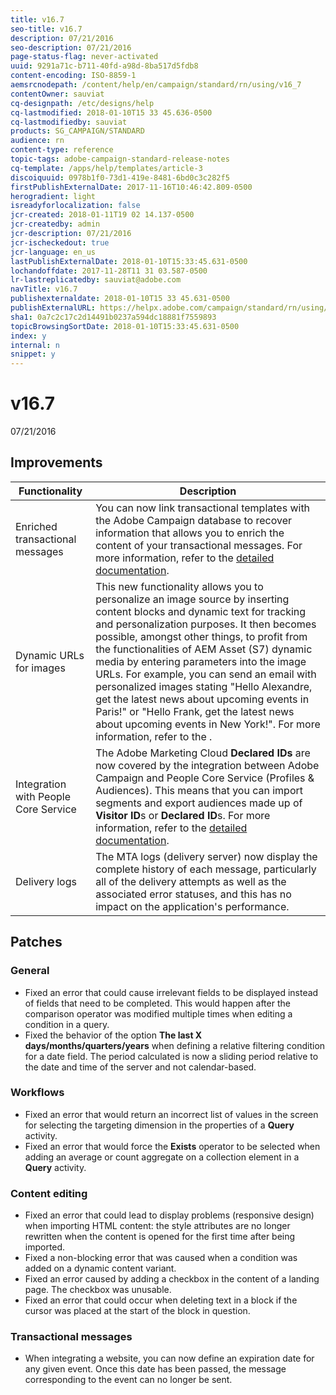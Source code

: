```yaml
---
title: v16.7
seo-title: v16.7
description: 07/21/2016
seo-description: 07/21/2016
page-status-flag: never-activated
uuid: 9291a71c-b711-40fd-a98d-8ba517d5fdb8
content-encoding: ISO-8859-1
aemsrcnodepath: /content/help/en/campaign/standard/rn/using/v16_7
contentOwner: sauviat
cq-designpath: /etc/designs/help
cq-lastmodified: 2018-01-10T15 33 45.636-0500
cq-lastmodifiedby: sauviat
products: SG_CAMPAIGN/STANDARD
audience: rn
content-type: reference
topic-tags: adobe-campaign-standard-release-notes
cq-template: /apps/help/templates/article-3
discoiquuid: 0978b1f0-73d1-419e-8481-6bd0c3c282f5
firstPublishExternalDate: 2017-11-16T10:46:42.809-0500
herogradient: light
isreadyforlocalization: false
jcr-created: 2018-01-11T19 02 14.137-0500
jcr-createdby: admin
jcr-description: 07/21/2016
jcr-ischeckedout: true
jcr-language: en_us
lastPublishExternalDate: 2018-01-10T15:33:45.631-0500
lochandoffdate: 2017-11-28T11 31 03.587-0500
lr-lastreplicatedby: sauviat@adobe.com
navTitle: v16.7
publishexternaldate: 2018-01-10T15 33 45.631-0500
publishExternalURL: https://helpx.adobe.com/campaign/standard/rn/using/v16_7.html
sha1: 0a7c2c17c2d14491b0237a594dc18881f7559893
topicBrowsingSortDate: 2018-01-10T15:33:45.631-0500
index: y
internal: n
snippet: y
---
```


# v16.7

07/21/2016

## Improvements

|  Functionality  | Description  |
|---|---|
|  Enriched transactional messages  | You can now link transactional templates with the Adobe Campaign database to recover information that allows you to enrich the content of your transactional messages. For more information, refer to the [detailed documentation](../../administration/using/transactional-messaging-configuration.md#enriching-the-transactional-message-content).  |
|  Dynamic URLs for images  | This new functionality allows you to personalize an image source by inserting content blocks and dynamic text for tracking and personalization purposes. It then becomes possible, amongst other things, to profit from the functionalities of AEM Asset (S7) dynamic media by entering parameters into the image URLs. For example, you can send an email with personalized images stating "Hello Alexandre, get the latest news about upcoming events in Paris!" or "Hello Frank, get the latest news about upcoming events in New York!". For more information, refer to the .  |
|  Integration with People Core Service  | The Adobe Marketing Cloud **Declared IDs** are now covered by the integration between Adobe Campaign and People Core Service (Profiles & Audiences). This means that you can import segments and export audiences made up of **Visitor ID**s or **Declared ID**s. For more information, refer to the [detailed documentation](../../integrating/using/about-people-core-service-integration.md).  |
|  Delivery logs  | The MTA logs (delivery server) now display the complete history of each message, particularly all of the delivery attempts as well as the associated error statuses, and this has no impact on the application's performance.  |

## Patches

### General

* Fixed an error that could cause irrelevant fields to be displayed instead of fields that need to be completed. This would happen after the comparison operator was modified multiple times when editing a condition in a query.
* Fixed the behavior of the option **The last X days/months/quarters/years** when defining a relative filtering condition for a date field. The period calculated is now a sliding period relative to the date and time of the server and not calendar-based.

### Workflows

* Fixed an error that would return an incorrect list of values in the screen for selecting the targeting dimension in the properties of a **Query** activity.
* Fixed an error that would force the **Exists** operator to be selected when adding an average or count aggregate on a collection element in a **Query** activity.

### Content editing

* Fixed an error that could lead to display problems (responsive design) when importing HTML content: the style attributes are no longer rewritten when the content is opened for the first time after being imported.
* Fixed a non-blocking error that was caused when a condition was added on a dynamic content variant.
* Fixed an error caused by adding a checkbox in the content of a landing page. The checkbox was unusable.
* Fixed an error that could occur when deleting text in a block if the cursor was placed at the start of the block in question.

### Transactional messages

* When integrating a website, you can now define an expiration date for any given event. Once this date has been passed, the message corresponding to the event can no longer be sent.

